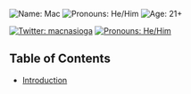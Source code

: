 ![Name: Mac](https://img.shields.io/badge/Name-Mac-inactive) ![Pronouns: He/Him](https://img.shields.io/badge/Pronouns-He%2FHim-d0dcff) ![Age: 21+](https://img.shields.io/badge/Age-21%2b-inactive)

[![Twitter: macnasioga](https://img.shields.io/badge/Twitter-macnasioga-d0dcff?logo=twitter&logoColor=d0dcff)](https://twitter.com/macnasioga) [![Pronouns: He/Him](https://img.shields.io/badge/Instagram-macnasioga-inactive?logo=instagram&logoColor=inactive)](https://instagram.com/macnasioga)

## Table of Contents
- [Introduction](https://github.com/maletears/maletears/blob/main/INTRO.md)
